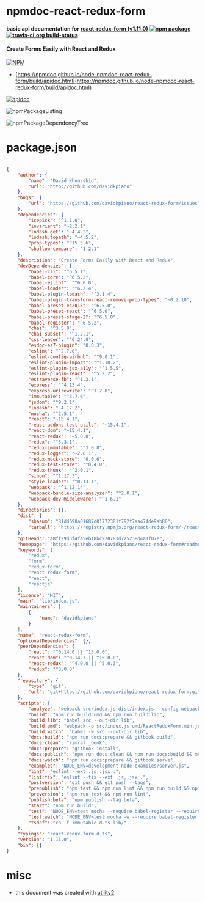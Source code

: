 # npmdoc-react-redux-form

#### basic api documentation for  [react-redux-form (v1.11.0)](https://github.com/davidkpiano/react-redux-form#readme)  [![npm package](https://img.shields.io/npm/v/npmdoc-react-redux-form.svg?style=flat-square)](https://www.npmjs.org/package/npmdoc-react-redux-form) [![travis-ci.org build-status](https://api.travis-ci.org/npmdoc/node-npmdoc-react-redux-form.svg)](https://travis-ci.org/npmdoc/node-npmdoc-react-redux-form)

#### Create Forms Easily with React and Redux

[![NPM](https://nodei.co/npm/react-redux-form.png?downloads=true&downloadRank=true&stars=true)](https://www.npmjs.com/package/react-redux-form)

- [https://npmdoc.github.io/node-npmdoc-react-redux-form/build/apidoc.html](https://npmdoc.github.io/node-npmdoc-react-redux-form/build/apidoc.html)

[![apidoc](https://npmdoc.github.io/node-npmdoc-react-redux-form/build/screenCapture.buildCi.browser.%252Ftmp%252Fbuild%252Fapidoc.html.png)](https://npmdoc.github.io/node-npmdoc-react-redux-form/build/apidoc.html)

![npmPackageListing](https://npmdoc.github.io/node-npmdoc-react-redux-form/build/screenCapture.npmPackageListing.svg)

![npmPackageDependencyTree](https://npmdoc.github.io/node-npmdoc-react-redux-form/build/screenCapture.npmPackageDependencyTree.svg)



# package.json

```json

{
    "author": {
        "name": "David Khourshid",
        "url": "http://github.com/davidkpiano"
    },
    "bugs": {
        "url": "https://github.com/davidkpiano/react-redux-form/issues"
    },
    "dependencies": {
        "icepick": "^1.1.0",
        "invariant": "~2.2.1",
        "lodash.get": "~4.4.2",
        "lodash.topath": "~4.5.2",
        "prop-types": "^15.5.6",
        "shallow-compare": "1.2.1"
    },
    "description": "Create Forms Easily with React and Redux",
    "devDependencies": {
        "babel-cli": "^6.5.1",
        "babel-core": "^6.5.2",
        "babel-eslint": "^6.0.0",
        "babel-loader": "^6.2.4",
        "babel-plugin-lodash": "^3.1.4",
        "babel-plugin-transform-react-remove-prop-types": "~0.2.10",
        "babel-preset-es2015": "^6.5.0",
        "babel-preset-react": "^6.5.0",
        "babel-preset-stage-2": "^6.5.0",
        "babel-register": "^6.5.2",
        "chai": "^3.5.0",
        "chai-subset": "^1.2.1",
        "css-loader": "^0.24.0",
        "esdoc-es7-plugin": "0.0.3",
        "eslint": "^2.7.0",
        "eslint-config-airbnb": "^9.0.1",
        "eslint-plugin-import": "^1.10.2",
        "eslint-plugin-jsx-a11y": "^1.5.5",
        "eslint-plugin-react": "^5.2.2",
        "estraverse-fb": "^1.3.1",
        "express": "^4.13.4",
        "express-urlrewrite": "^1.2.0",
        "immutable": "^3.7.6",
        "jsdom": "^9.2.1",
        "lodash": "~4.17.2",
        "mocha": "^2.5.1",
        "react": "~15.4.1",
        "react-addons-test-utils": "~15.4.1",
        "react-dom": "~15.4.1",
        "react-redux": "~5.0.0",
        "redux": "^3.3.1",
        "redux-immutable": "^3.0.8",
        "redux-logger": "~2.6.1",
        "redux-mock-store": "0.0.6",
        "redux-test-store": "^0.4.0",
        "redux-thunk": "^2.0.1",
        "sinon": "^1.17.3",
        "style-loader": "^0.13.1",
        "webpack": "^1.12.14",
        "webpack-bundle-size-analyzer": "^2.0.1",
        "webpack-dev-middleware": "^1.6.1"
    },
    "directories": {},
    "dist": {
        "shasum": "81dd698a01687d81772381f792f7aa474de9ab80",
        "tarball": "https://registry.npmjs.org/react-redux-form/-/react-redux-form-1.11.0.tgz"
    },
    "gitHead": "a8ff29d3f4fa5eb18bc970783d725238d4a1f07e",
    "homepage": "https://github.com/davidkpiano/react-redux-form#readme",
    "keywords": [
        "redux",
        "form",
        "redux-form",
        "react-redux-form",
        "react",
        "reactjs"
    ],
    "license": "MIT",
    "main": "lib/index.js",
    "maintainers": [
        {
            "name": "davidkpiano"
        }
    ],
    "name": "react-redux-form",
    "optionalDependencies": {},
    "peerDependencies": {
        "react": "^0.14.0 || ^15.0.0",
        "react-dom": "^0.14.7 || ^15.0.0",
        "react-redux": "^4.0.0 || ^5.0.3",
        "redux": "^3.0.0"
    },
    "repository": {
        "type": "git",
        "url": "git+https://github.com/davidkpiano/react-redux-form.git"
    },
    "scripts": {
        "analyze": "webpack src/index.js dist/index.js --config webpack.config.prod.js --json > stats.json",
        "build": "npm run build:umd && npm run build:lib",
        "build:lib": "babel src --out-dir lib",
        "build:umd": "webpack -p src/index.js umd/ReactReduxForm.min.js --config webpack.config.prod.js",
        "build:watch": "babel -w src --out-dir lib",
        "docs:build": "npm run docs:prepare && gitbook build",
        "docs:clean": "rimraf _book",
        "docs:prepare": "gitbook install",
        "docs:publish": "npm run docs:clean && npm run docs:build && mv ./_book/index.html ./_book/docs.html && cp -a ./home/ ./_book/ && cd _book && git init && git commit --allow-empty -m 'Update docs' && git checkout -b gh-pages && touch .nojekyll && git add . && git commit -am 'Update docs' && git push git@github.com:davidkpiano/react-redux-form gh-pages --force",
        "docs:watch": "npm run docs:prepare && gitbook serve",
        "examples": "NODE_ENV=development node examples/server.js",
        "lint": "eslint --ext .js,.jsx .",
        "lint:fix": "eslint --fix --ext .js,.jsx .",
        "postversion": "git push && git push --tags",
        "prepublish": "npm test && npm run lint && npm run build && npm run tsdef",
        "preversion": "npm run test && npm run lint",
        "publish:beta": "npm publish --tag beta",
        "start": "npm run build",
        "test": "NODE_ENV=test mocha --require babel-register --require ./test/spec-setup.js",
        "test:watch": "NODE_ENV=test mocha -w --require babel-register --require ./test/spec-setup.js",
        "tsdef": "cp -f immutable.d.ts lib/"
    },
    "typings": "react-redux-form.d.ts",
    "version": "1.11.0",
    "bin": {}
}
```



# misc
- this document was created with [utility2](https://github.com/kaizhu256/node-utility2)
